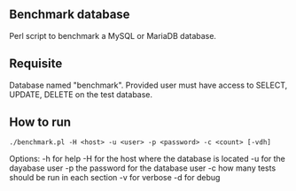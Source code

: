 ## Benchmark database
Perl script to benchmark a MySQL or MariaDB database.

## Requisite
Database named "benchmark". Provided user must have access to SELECT, UPDATE, DELETE on the test database.

## How to run
`./benchmark.pl -H <host> -u <user> -p <password> -c <count> [-vdh]`

Options:
    -h for help
    -H <host> for the host where the database is located
    -u <user> for the dayabase user
    -p <password> the password for the database user
    -c <count> how many tests should be run in each section
    -v for verbose
    -d for debug